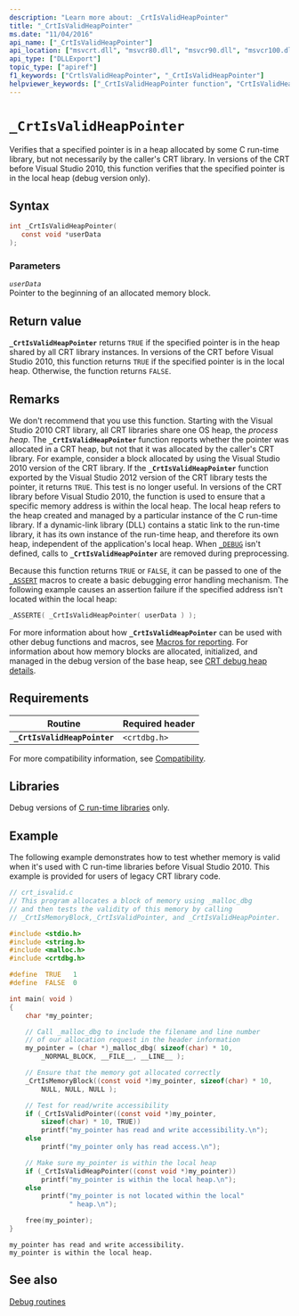 ```yaml
---
description: "Learn more about: _CrtIsValidHeapPointer"
title: "_CrtIsValidHeapPointer"
ms.date: "11/04/2016"
api_name: ["_CrtIsValidHeapPointer"]
api_location: ["msvcrt.dll", "msvcr80.dll", "msvcr90.dll", "msvcr100.dll", "msvcr100_clr0400.dll", "msvcr110.dll", "msvcr110_clr0400.dll", "msvcr120.dll", "msvcr120_clr0400.dll", "ucrtbase.dll"]
api_type: ["DLLExport"]
topic_type: ["apiref"]
f1_keywords: ["CrtlsValidHeapPointer", "_CrtIsValidHeapPointer"]
helpviewer_keywords: ["_CrtIsValidHeapPointer function", "CrtIsValidHeapPointer function"]
---
```

# `_CrtIsValidHeapPointer`

Verifies that a specified pointer is in a heap allocated by some C run-time library, but not necessarily by the caller's CRT library. In versions of the CRT before Visual Studio 2010, this function verifies that the specified pointer is in the local heap (debug version only).

## Syntax

```C
int _CrtIsValidHeapPointer(
   const void *userData
);
```

### Parameters

*`userData`*\
Pointer to the beginning of an allocated memory block.

## Return value

**`_CrtIsValidHeapPointer`** returns `TRUE` if the specified pointer is in the heap shared by all CRT library instances. In versions of the CRT before Visual Studio 2010, this function returns `TRUE` if the specified pointer is in the local heap. Otherwise, the function returns `FALSE`.

## Remarks

We don't recommend that you use this function. Starting with the Visual Studio 2010 CRT library, all CRT libraries share one OS heap, the *process heap*. The **`_CrtIsValidHeapPointer`** function reports whether the pointer was allocated in a CRT heap, but not that it was allocated by the caller's CRT library. For example, consider a block allocated by using the Visual Studio 2010 version of the CRT library. If the **`_CrtIsValidHeapPointer`** function exported by the Visual Studio 2012 version of the CRT library tests the pointer, it returns `TRUE`. This test is no longer useful. In versions of the CRT library before Visual Studio 2010, the function is used to ensure that a specific memory address is within the local heap. The local heap refers to the heap created and managed by a particular instance of the C run-time library. If a dynamic-link library (DLL) contains a static link to the run-time library, it has its own instance of the run-time heap, and therefore its own heap, independent of the application's local heap. When [`_DEBUG`](../debug.md) isn't defined, calls to **`_CrtIsValidHeapPointer`** are removed during preprocessing.

Because this function returns `TRUE` or `FALSE`, it can be passed to one of the [`_ASSERT`](assert-asserte-assert-expr-macros.md) macros to create a basic debugging error handling mechanism. The following example causes an assertion failure if the specified address isn't located within the local heap:

```C
_ASSERTE( _CrtIsValidHeapPointer( userData ) );
```

For more information about how **`_CrtIsValidHeapPointer`** can be used with other debug functions and macros, see [Macros for reporting](/visualstudio/debugger/macros-for-reporting). For information about how memory blocks are allocated, initialized, and managed in the debug version of the base heap, see [CRT debug heap details](/visualstudio/debugger/crt-debug-heap-details).

## Requirements

|Routine|Required header|
|-------------|---------------------|
|**`_CrtIsValidHeapPointer`**|`<crtdbg.h>`|

For more compatibility information, see [Compatibility](../compatibility.md).

## Libraries

Debug versions of [C run-time libraries](../crt-library-features.md) only.

## Example

The following example demonstrates how to test whether memory is valid when it's used with C run-time libraries before Visual Studio 2010. This example is provided for users of legacy CRT library code.

```C
// crt_isvalid.c
// This program allocates a block of memory using _malloc_dbg
// and then tests the validity of this memory by calling
// _CrtIsMemoryBlock,_CrtIsValidPointer, and _CrtIsValidHeapPointer.

#include <stdio.h>
#include <string.h>
#include <malloc.h>
#include <crtdbg.h>

#define  TRUE   1
#define  FALSE  0

int main( void )
{
    char *my_pointer;

    // Call _malloc_dbg to include the filename and line number
    // of our allocation request in the header information
    my_pointer = (char *)_malloc_dbg( sizeof(char) * 10,
        _NORMAL_BLOCK, __FILE__, __LINE__ );

    // Ensure that the memory got allocated correctly
    _CrtIsMemoryBlock((const void *)my_pointer, sizeof(char) * 10,
        NULL, NULL, NULL );

    // Test for read/write accessibility
    if (_CrtIsValidPointer((const void *)my_pointer,
        sizeof(char) * 10, TRUE))
        printf("my_pointer has read and write accessibility.\n");
    else
        printf("my_pointer only has read access.\n");

    // Make sure my_pointer is within the local heap
    if (_CrtIsValidHeapPointer((const void *)my_pointer))
        printf("my_pointer is within the local heap.\n");
    else
        printf("my_pointer is not located within the local"
               " heap.\n");

    free(my_pointer);
}
```

```Output
my_pointer has read and write accessibility.
my_pointer is within the local heap.
```

## See also

[Debug routines](../debug-routines.md)

